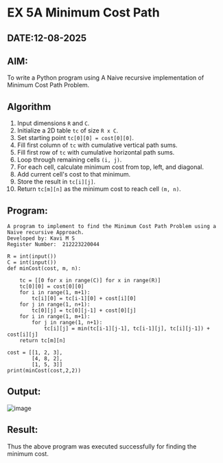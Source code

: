 # EX 5A Minimum Cost Path
## DATE:12-08-2025
## AIM:
To write a Python program using A Naive recursive implementation of Minimum Cost Path Problem.

## Algorithm

1. Input dimensions `R` and `C`.
2. Initialize a 2D table `tc` of size `R x C`.
3. Set starting point `tc[0][0] = cost[0][0]`.
4. Fill first column of `tc` with cumulative vertical path sums.
5. Fill first row of `tc` with cumulative horizontal path sums.
6. Loop through remaining cells `(i, j)`.
7. For each cell, calculate minimum cost from top, left, and diagonal.
8. Add current cell's cost to that minimum.
9. Store the result in `tc[i][j]`.
10. Return `tc[m][n]` as the minimum cost to reach cell `(m, n)`.  

## Program:
```
A program to implement to find the Minimum Cost Path Problem using a  Naive recursive Approach.
Developed by: Kavi M S
Register Number:  212223220044
```
```PY
R = int(input())
C = int(input())
def minCost(cost, m, n):
 
    tc = [[0 for x in range(C)] for x in range(R)]
    tc[0][0] = cost[0][0]
    for i in range(1, m+1):
        tc[i][0] = tc[i-1][0] + cost[i][0]
    for j in range(1, n+1):
        tc[0][j] = tc[0][j-1] + cost[0][j]
    for i in range(1, m+1):
        for j in range(1, n+1):
            tc[i][j] = min(tc[i-1][j-1], tc[i-1][j], tc[i][j-1]) + cost[i][j]
    return tc[m][n]
 
cost = [[1, 2, 3],
        [4, 8, 2],
        [1, 5, 3]]
print(minCost(cost,2,2))
```
## Output:

![image](https://github.com/user-attachments/assets/5b7ad7fb-cd5e-426f-bb66-55a327dba188)



## Result:
Thus the above program was executed successfully for finding the minimum cost.
